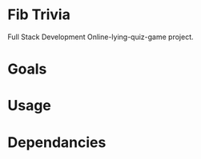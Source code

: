 # Fib Trivia
Full Stack Development Online-lying-quiz-game project.

# Goals

# Usage

# Dependancies 
